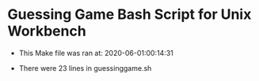 # Guessing Game Bash Script for Unix Workbench

* This Make file was ran at: 2020-06-01:00:14:31

* There were 23 lines in guessinggame.sh

